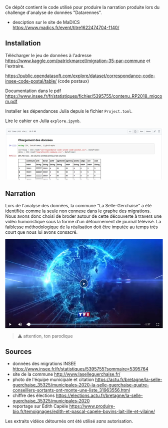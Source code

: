 Ce dépôt contient le code utilisé pour produire la narration produite lors du challenge d'analyse de données "Datarennes".

- desciption sur le site de MaDICS https://www.madics.fr/event/titre1622474704-1140/

## Installation

Télécharger le jeu de données à l'adresse https://www.kaggle.com/patrickmarcel/migration-35-par-commune et l'extraire.

https://public.opendatasoft.com/explore/dataset/correspondance-code-insee-code-postal/table/ (code postaux)

Documentation dans le pdf https://www.insee.fr/fr/statistiques/fichier/5395755/contenu_RP2018_migcom.pdf

Installer les dépendances Julia depuis le fichier `Project.toml`.

Lire le cahier en Julia `explore.ipynb`.

<a href="./explore.ipynb"><img src="./notebook.png"/></a>


## Narration

Lors de l'analyse des données, la commune "La Selle-Gerchaise" a été identifiée comme la seule non connexe dans le graphe des migrations. Nous avons donc choisi de broder autour de cette découverte à travers une vidéo humoristique sous la forme d'un détournement de journal télévisé. La faiblesse méthodologique de la réalisation doit être imputée au temps très court que nous lui avons consacré.

<a href="https://au.coinduf.eu/s/8QqB2qQXHgQp92p"><img src="./screen.jpeg"/></a>

> ⚠️ attention, ton parodique

## Sources

- données des migrations INSEE https://www.insee.fr/fr/statistiques/5395755?sommaire=5395764
- site de la commune http://www.laselleguerchaise.fr/
- photo de l'équipe municipale et citation https://actu.fr/bretagne/la-selle-guerchaise_35325/municipales-2020-la-selle-guerchaise-quatre-conseillers-sortants-ont-monte-une-liste_31963556.html
- chiffre des élections https://elections.actu.fr/bretagne/la-selle-guerchaise_35325/municipales-2020
- reportage sur Édith Capèle https://www.produire-bio.fr/temoignages/edith-et-pascal-capele-bovins-lait-ille-et-vilaine/

Les extraits vidéos détournés ont été utilisé _sans_ autorisation.
